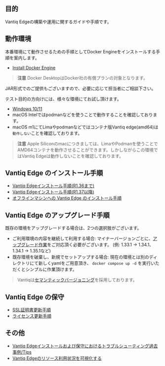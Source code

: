 ## 目的

Vantiq Edgeの構築や運用に関するガイドや手順です。

## 動作環境

本番環境にて動作させるための手順としてDocker Engineをインストールする手順を案内します。
- [Install Docker Engine](https://docs.docker.com/engine/install/)

> **注意**
> Docker DesktopはDocker社の有償プランの対象となります。

JAR形式でのご提供もございますので、必要に応じて担当者にご相談下さい。

テスト目的の方向けには、様々な環境にてお試し頂けます。

- [Windows 10/11](https://github.com/fujitake/vantiq-related/blob/main/vantiq-introduction/infrastructure-cloud/vantiqedge-on-windows/readme.md)
- macOS Intelではpodmanなどを使うことで動作することを確認しております。
- macOS m1にてLimaやpodmanなどではコンテナ版Vantiq edge(amd64)は`動作しない`ことを確認しております。

> **注意**
> Apple Siliconのmacにつきましては、LimaやPodmanを使うことでAMD64コンテナを動作させることができます。しかしながらこの環境ではVantiq Edgeは動作しないことを確認しております。

## Vantiq Edge のインストール手順

- [Vantiq Edgeインストール手順(R1.36まで)](https://community.vantiq.com/wp-content/uploads/2022/06/edge-install-ja-2.html)
- [Vantiq Edgeインストール手順(R1.37以降)](./docs/jp/setup_vantiq_edge_r137_w_LLM.md)
- [オフラインマシンへの Vantiq Edge のインストール手順](./docs/jp/setup_vantiq_edge_offline.md)

## Vantiq Edge のアップグレード手順

既存の環境をアップグレードする場合は、2つの選択肢がございます。

- ご利用環境の内容を継続して利用する場合: マイナーバージョンごとに、[アップグレード作業](./docs/jp/update_vantiq_edge_version.md)をご対応頂く必要がございます。
(例: 1.33.1 -> 1.34.1、1.34.1 -> 1.35.1など)
- 既存環境を破棄し、新規でセットアップする場合: 現在の環境とは別のディレクトリにて新しくyamlをご用意頂き、
`docker compose up -d` を実行いただくとシンプルに作業頂けます。

> Vantiqは[セマンティックバージョニング](https://semver.org/lang/ja/)を採用しております。

## Vantiq Edge の保守

- [SSL証明書更新手順](./docs/jp/update_vantiq_edge_certificate.md)  
- [ライセンス更新手順](./docs/jp/update_vantiq_edge_license.md)

## その他

- [Vantiq Edgeインストールおよび保守におけるトラブルシューティング過去事例/Tips](./docs/jp/tips_vantiq_edge.md)
- [Vantiq Edgeのリソース利用状況を可視化する](./docs/jp/visualize_vantiq_edge_resource.md) 